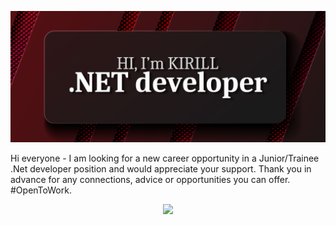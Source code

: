 ![](https://github.com/kirillbb/kirillbb/blob/dev/git-profile-intro.png?raw=true)

Hi everyone - I am looking for a new career opportunity in a Junior/Trainee .Net developer position and would appreciate your support. Thank you in advance for any connections, advice or opportunities you can offer. #OpenToWork. 

<p align="center">
    <img src="https://skillicons.dev/icons?i=cs,net,git,powershell,js,html,css,bootstrap,visualstudio,ps" />
</p>
